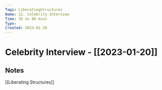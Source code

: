 ```yaml
---
Tags: LiberatingStructures
Name: 22. Celebrity Interview
Time: 35 to 60 mins
Type: 
Created: 2023-01-20
---
```

# Celebrity Interview - [[2023-01-20]]
## Notes

[[Liberating Structures]]